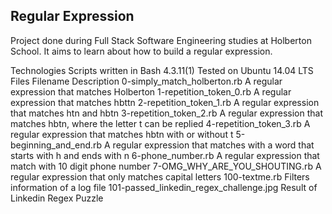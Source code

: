 <h2>Regular Expression</h2>
Project done during Full Stack Software Engineering studies at Holberton School. It aims to learn about how to build a regular expression.

Technologies
Scripts written in Bash 4.3.11(1)
Tested on Ubuntu 14.04 LTS
Files
Filename	Description
0-simply_match_holberton.rb	A regular expression that matches Holberton
1-repetition_token_0.rb	A regular expression that matches hbttn
2-repetition_token_1.rb	A regular expression that matches htn and hbtn
3-repetition_token_2.rb	A regular expression that matches hbtn, where the letter t can be replied
4-repetition_token_3.rb	A regular expression that matches hbtn with or without t
5-beginning_and_end.rb	A regular expression that matches with a word that starts with h and ends with n
6-phone_number.rb	A regular expression that match with 10 digit phone number
7-OMG_WHY_ARE_YOU_SHOUTING.rb	A regular expression that only matches capital letters
100-textme.rb	Filters information of a log file
101-passed_linkedin_regex_challenge.jpg	Result of Linkedin Regex Puzzle
